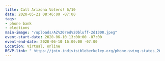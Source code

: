 ```yaml
---
title: Call Arizona Voters! 6/10
date: 2020-05-21 08:46:00 -07:00
tags:
- phone bank
- elections
main-image: "/uploads/AZ%20red%20bluff-2d1300.jpeg"
event-start-date: 2020-06-10 13:00:00 -07:00
event-end-date: 2020-06-10 16:00:00 -07:00
Location: Virtual, online
RSVP-link: " https://join.indivisibleberkeley.org/phone-swing-states_2020-06-10 "
---
```


